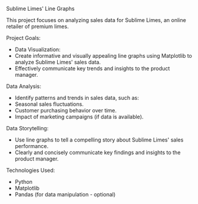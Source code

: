 Sublime Limes' Line Graphs

This project focuses on analyzing sales data for Sublime Limes, an online retailer of premium limes.

Project Goals:
- Data Visualization:
- Create informative and visually appealing line graphs using Matplotlib to analyze Sublime Limes' sales data.
- Effectively communicate key trends and insights to the product manager.

Data Analysis:
- Identify patterns and trends in sales data, such as:
- Seasonal sales fluctuations.
- Customer purchasing behavior over time.
- Impact of marketing campaigns (if data is available).

Data Storytelling:
- Use line graphs to tell a compelling story about Sublime Limes' sales performance.
- Clearly and concisely communicate key findings and insights to the product manager.

Technologies Used:
- Python
- Matplotlib
- Pandas (for data manipulation - optional)
